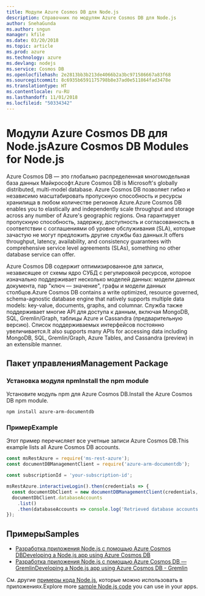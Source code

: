 ```yaml
---
title: Модули Azure Cosmos DB для Node.js
description: Справочник по модулям Azure Cosmos DB для Node.js
author: SnehaGunda
ms.author: sngun
manager: kfile
ms.date: 03/20/2018
ms.topic: article
ms.prod: azure
ms.technology: azure
ms.devlang: nodejs
ms.service: Cosmos DB
ms.openlocfilehash: 2e2813bb3b213de4066b2a3bc971586667a83f68
ms.sourcegitcommit: 8c6935b6591175798b8e37ad0e511864fad3478e
ms.translationtype: HT
ms.contentlocale: ru-RU
ms.lasthandoff: 11/01/2018
ms.locfileid: "50334342"
---
```

# <a name="azure-cosmos-db-modules-for-nodejs"></a><span data-ttu-id="b27ac-103">Модули Azure Cosmos DB для Node.js</span><span class="sxs-lookup"><span data-stu-id="b27ac-103">Azure Cosmos DB Modules for Node.js</span></span>

<span data-ttu-id="b27ac-104">Azure Cosmos DB — это глобально распределенная многомодельная база данных Майкрософт.</span><span class="sxs-lookup"><span data-stu-id="b27ac-104">Azure Cosmos DB is Microsoft's globally distributed, multi-model database.</span></span> <span data-ttu-id="b27ac-105">Azure Cosmos DB позволяет гибко и независимо масштабировать пропускную способность и ресурсы хранилища в любом количестве регионов Azure.</span><span class="sxs-lookup"><span data-stu-id="b27ac-105">Azure Cosmos DB enables you to elastically and independently scale throughput and storage across any number of Azure's geographic regions.</span></span> <span data-ttu-id="b27ac-106">Она гарантирует пропускную способность, задержку, доступность и согласованность в соответствии с соглашениями об уровне обслуживания (SLA), которые зачастую не могут предложить другие службы баз данных.</span><span class="sxs-lookup"><span data-stu-id="b27ac-106">It offers throughput, latency, availability, and consistency guarantees with comprehensive service level agreements (SLAs), something no other database service can offer.</span></span>

<span data-ttu-id="b27ac-107">Azure Cosmos DB содержит оптимизированное для записи, независящее от схемы ядро СУБД с регулировкой ресурсов, которое изначально поддерживает несколько моделей данных: модели данных документа, пар "ключ — значение", графы и модели данных столбцов.</span><span class="sxs-lookup"><span data-stu-id="b27ac-107">Azure Cosmos DB contains a write optimized, resource governed, schema-agnostic database engine that natively supports multiple data models: key-value, documents, graphs, and columnar.</span></span> <span data-ttu-id="b27ac-108">Служба также поддерживает многие API для доступа к данным, включая MongoDB, SQL, Gremlin/Graph, таблицы Azure и Cassandra (предварительную версию). Список поддерживаемых интерфейсов постоянно увеличивается.</span><span class="sxs-lookup"><span data-stu-id="b27ac-108">It also supports many APIs for accessing data including MongoDB, SQL, Gremlin/Graph, Azure Tables, and Cassandra (preview) in an extensible manner.</span></span>

## <a name="management-package"></a><span data-ttu-id="b27ac-109">Пакет управления</span><span class="sxs-lookup"><span data-stu-id="b27ac-109">Management Package</span></span>

### <a name="install-the-npm-module"></a><span data-ttu-id="b27ac-110">Установка модуля npm</span><span class="sxs-lookup"><span data-stu-id="b27ac-110">Install the npm module</span></span> 

<span data-ttu-id="b27ac-111">Установите модуль npm для Azure Cosmos DB.</span><span class="sxs-lookup"><span data-stu-id="b27ac-111">Install the Azure Cosmos DB npm module.</span></span>

```bash
npm install azure-arm-documentdb
```

### <a name="example"></a><span data-ttu-id="b27ac-112">Пример</span><span class="sxs-lookup"><span data-stu-id="b27ac-112">Example</span></span>

<span data-ttu-id="b27ac-113">Этот пример перечисляет все учетные записи Azure Cosmos DB.</span><span class="sxs-lookup"><span data-stu-id="b27ac-113">This example lists all Azure Cosmos DB accounts.</span></span>

```javascript
const msRestAzure = require('ms-rest-azure');
const documentDBManagementClient = require('azure-arm-documentdb');

const subscriptionId = 'your-subscription-id';

msRestAzure.interactiveLogin().then(credentials => {
  const documentDbClient = new documentDBManagementClient(credentials, subscriptionId);
  documentDbClient.databaseAccounts
    .list()
    .then(databaseAccounts => console.log('Retrieved database accounts: ', databaseAccounts));
});
```

## <a name="samples"></a><span data-ttu-id="b27ac-114">Примеры</span><span class="sxs-lookup"><span data-stu-id="b27ac-114">Samples</span></span>

* [<span data-ttu-id="b27ac-115">Разработка приложения Node.js с помощью Azure Cosmos DB</span><span class="sxs-lookup"><span data-stu-id="b27ac-115">Developing a Node.js app using Azure Cosmos DB</span></span>](https://azure.microsoft.com/resources/samples/azure-cosmos-db-documentdb-nodejs-getting-started/)
* [<span data-ttu-id="b27ac-116">Разработка приложения Node.js с помощью Azure Cosmos DB — Gremlin</span><span class="sxs-lookup"><span data-stu-id="b27ac-116">Developing a Node.js app using Azure Cosmos DB - Gremlin</span></span>](https://azure.microsoft.com/resources/samples/azure-cosmos-db-graph-nodejs-getting-started/)

<span data-ttu-id="b27ac-117">См. другие [примеры кода Node.js](https://azure.microsoft.com/resources/samples/?platform=nodejs), которые можно использовать в приложениях.</span><span class="sxs-lookup"><span data-stu-id="b27ac-117">Explore more [sample Node.js code](https://azure.microsoft.com/resources/samples/?platform=nodejs) you can use in your apps.</span></span>
